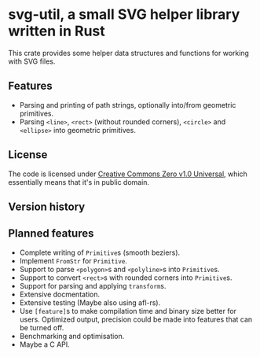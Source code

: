 svg-util, a small SVG helper library written in Rust
====================================================

This crate provides some helper data structures and functions for working with SVG files.

Features
--------
 - Parsing and printing of path strings, optionally into/from geometric primitives.
 - Parsing `<line>`, `<rect>` (without rounded corners), `<circle>` and `<ellipse>` into geometric primitives.

License
-------
The code is licensed under [Creative Commons Zero v1.0 Universal](http://creativecommons.org/publicdomain/zero/1.0/legalcode), which essentially means that it's in public domain.

Version history
---------------

Planned features
----------------

 - Complete writing of `Primitive`s (smooth beziers).
 - Implement `FromStr` for `Primitive`.
 - Support to parse `<polygon>`s and `<polyline>`s into `Primitive`s.
 - Support to convert `<rect>`s with rounded corners into `Primitive`s.
 - Support for parsing and applying `transform`s.
 - Extensive docmentation.
 - Extensive testing (Maybe also using afl-rs).
 - Use `[feature]`s to make compilation time and binary size better for users. Optimized output, precision could be made into features that can be turned off.
 - Benchmarking and optimisation.
 - Maybe a C API.
